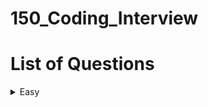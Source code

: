 # 150_Coding_Interview

# List of Questions
<!-- TABLE OF CONTENTS -->
<details>
  <summary>Easy</summary>
  <ol>
    <li><a href="https://leetcode.com/problems/merge-sorted-array/description/?envType=study-plan-v2&envId=top-interview-150">Merged Sorted Array
    </a></li>
    <li><a href="https://leetcode.com/problems/remove-element/description/?envType=study-plan-v2&envId=top-interview-150">Remove Element
    </a></li>
    <li><a href="https://leetcode.com/problems/remove-duplicates-from-sorted-array/description/?envType=study-plan-v2&envId=top-interview-150">Remove Duplicates from Sorted Array
    </a></li>
    <li><a href="https://leetcode.com/problems/majority-element/?envType=study-plan-v2&envId=top-interview-150">Majority Element
    </a></li>
    <li><a href="https://leetcode.com/problems/best-time-to-buy-and-sell-stock/?envType=study-plan-v2&envId=top-interview-150">Best Time to Buy and Sell Stock
    </a></li>
    <li><a href="https://leetcode.com/problems/roman-to-integer/?envType=study-plan-v2&envId=top-interview-150">Roman To Integer
    </a></li>
    <li><a href="https://leetcode.com/problems/length-of-last-word/?envType=study-plan-v2&envId=top-interview-150">Length of Last Word
    </a></li>
    <li><a href="https://leetcode.com/problems/longest-common-prefix/?envType=study-plan-v2&envId=top-interview-150">Longest Common Prefix
    </a></li>
    <li><a href="https://leetcode.com/problems/find-the-index-of-the-first-occurrence-in-a-string/?envType=study-plan-v2&envId=top-interview-150">Find the Index of the First Occurrence in a String
    </a></li>
    <li><a href="https://leetcode.com/problems/valid-palindrome/solutions/4898731/video-step-by-step-visualization-of-two-pointer-solution/?envType=study-plan-v2&envId=top-interview-150">Valid Palindrome
    </a></li>
    <li><a href="https://leetcode.com/problems/is-subsequence/description/?envType=study-plan-v2&envId=top-interview-150">Is Subsequence
    </a></li>
    </a></li>
    <li><a href="https://leetcode.com/problems/ransom-note/description/?envType=study-plan-v2&envId=top-interview-150">Ransom Note
    </a></li>
    <li><a href="https://leetcode.com/problems/isomorphic-strings/description/?envType=study-plan-v2&envId=top-interview-150">Isomorphic Strings
    </a></li>
    <li><a href="https://leetcode.com/problems/word-pattern/description/?envType=study-plan-v2&envId=top-interview-150">Word Pattern
    </a></li>
    <li><a href="https://leetcode.com/problems/valid-anagram/description/?envType=study-plan-v2&envId=top-interview-150">Valid Anagram
    </a></li>
    <li><a href="https://leetcode.com/problems/two-sum/?envType=study-plan-v2&envId=top-interview-150">Two Sum
    </a></li>
    <li><a href="https://leetcode.com/problems/happy-number/description/?envType=study-plan-v2&envId=top-interview-150">Happy Number
    </a></li>
    <li><a href="https://leetcode.com/problems/contains-duplicate-ii/description/?envType=study-plan-v2&envId=top-interview-150">Contains Duplicates II
    </a></li>
    <li><a href="https://leetcode.com/problems/summary-ranges/description/?envType=study-plan-v2&envId=top-interview-150">Summary Ranges
    </a></li>
  </ol>
</details>